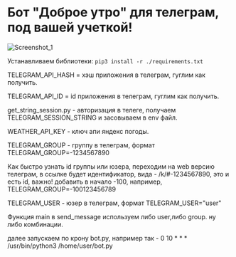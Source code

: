 # Бот "Доброе утро" для телеграм, под вашей учеткой!
![Screenshot_1](https://user-images.githubusercontent.com/12657938/177186433-e743280a-ecb7-45f1-b59b-930b94ef9d9e.png)

Устанавливаем библиотеки:
`pip3 install -r ./requirements.txt`

TELEGRAM_API_HASH = хэш приложения в телеграм, гуглим как получить.

TELEGRAM_API_ID = id приложения в телеграм, гуглим как получить. 

get_string_session.py - авторизация в телеге, получаем TELEGRAM_SESSION_STRING и засовываем в env файл.

WEATHER_API_KEY - ключ апи яндекс погоды.

TELEGRAM_GROUP - группу в телеграм, формат TELEGRAM_GROUP=-1234567890

Как быстро узнать id группы или юзера, переходим на web версию телеграм, в ссылке будет идентификатор, вида - /k/#-1234567890, это и есть id, важно! добавить в начало -100, например, TELEGRAM_GROUP=-100123456789

TELEGRAM_USER - юзер в телеграм, формат TELEGRAM_USER="user"

Функция main в send_message используем либо user,либо group. ну либо комбинации.

далее запускаем по крону bot.py, например так - 0 10 * * * /usr/bin/python3 /home/user/bot.py
